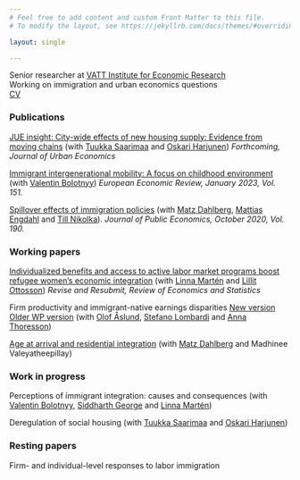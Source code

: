 ```yaml
---
# Feel free to add content and custom Front Matter to this file.
# To modify the layout, see https://jekyllrb.com/docs/themes/#overriding-theme-defaults

layout: single

---
```

Senior researcher at [VATT Institute for Economic Research](https://vatt.fi/en/frontpage) <br/>
Working on immigration and urban economics questions <br/>
[CV](../assets/files/CBratu_CV_Oct_2022.pdf)


### Publications
[JUE insight: City-wide effects of new housing supply: Evidence from moving chains](https://www.sciencedirect.com/science/article/pii/S0094119022001048) (with [Tuukka Saarimaa](https://sites.google.com/site/ttsaarimaa/home) and [Oskari Harjunen](https://sites.google.com/site/oskariharjunen/)) <em> Forthcoming, Journal of Urban Economics </em>

[Immigrant intergenerational mobility: A focus on childhood environment](https://www.sciencedirect.com/science/article/pii/S0014292122002331?casa_token=aNXtfcnyKtcAAAAA:Tv2Pn_oKxeBz0L-7EboNVUkgbYwru7X6V5GAKFhshR4cdf2rMRP0hbdrTJihGurZJyuIY3YdXQ) (with [Valentin Bolotnyy](https://www.valentinbolotnyy.com/)) <em> European Economic Review, January 2023, Vol. 151. </em>

[Spillover effects of immigration policies](https://www.sciencedirect.com/science/article/pii/S0047272720301031?casa_token=8jqIHm3RM4cAAAAA:4R-n-iyeU-Cc_rc13HSz4jgEIwV4rtUhBDqMeo9K1OjNKYO4mKK8KnBw5INs6C89lbEQvdcVKrD6) (with [Matz Dahlberg](https://katalog.uu.se/profile/?id=N94-1712), [Mattias Engdahl](https://www.ifau.se/en/About-IFAU/Personnel/Researchers-Research-Officers/Mattias-Engdahl/) and [Till Nikolka](https://www.dji.de/en/about-us/employees/detailview/mitarbeiter/till-nikolka.html)). <em> Journal of Public Economics, October 2020, Vol. 190. </em>


### Working papers
[Individualized benefits and access to active labor market programs boost refugee women’s economic integration](http://www.diva-portal.org/smash/get/diva2:1758752/FULLTEXT01.pdf) (with [Linna Martén](https://sites.google.com/site/linnamarten/home) and [Lillit Ottosson](https://sites.google.com/view/lillitottosson/home)) <em> Revise and Resubmit, Review of Economics and Statistics </em>

Firm productivity and immigrant-native earnings disparities [New version](../assets/files/Firm_prod_paper_July2023.pdf) [Older WP version](https://www.ifau.se/Forskning/Publikationer/Working-papers/2021/firm-productivity-and-immigrant-native-earnings-disparity/) (with [Olof Åslund](https://www.ifau.se/en/About-IFAU/Personnel/Researchers-Research-Officers/Olof-Aslund/), [Stefano Lombardi](https://stefano-lombardi.github.io/) and [Anna Thoresson](https://sites.google.com/site/abthoresson)) 

[Age at arrival and residential integration](https://www.cesifo.org/en/publikationen/2021/working-paper/age-arrival-and-residential-integration) (with [Matz Dahlberg](https://katalog.uu.se/profile/?id=N94-1712) and Madhinee Valeyatheepillay)


### Work in progress

Perceptions of ímmigrant integration: causes and consequences (with [Valentin Bolotnyy](https://www.valentinbolotnyy.com/), [Siddharth George](https://sites.google.com/view/siddharthgeorge/home) and [Linna Martén](https://sites.google.com/site/linnamarten/home))

Deregulation of social housing (with [Tuukka Saarimaa](https://sites.google.com/site/ttsaarimaa/home) and [Oskari Harjunen](https://sites.google.com/site/oskariharjunen/))

### Resting papers

Firm- and individual-level responses to labor immigration 